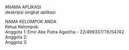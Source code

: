 #NAMA APLIKASI  
deskripsi singkat aplikasi

NAMA KELOMPOK ANDA  
Ketua Kelompok:  
Anggota 1:  Emir Abe Putra Agastha - 22/499337/TK/54742  
Anggota 2:  
Anggota 3:  